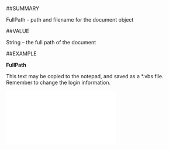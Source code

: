 
##SUMMARY

FullPath - path and filename for the document object


##VALUE

String – the full path of the document


##EXAMPLE

**FullPath**

This text may be copied to the notepad, and saved as a *.vbs file. Remember to change the login information.

![](..\..\Examples\vbs\SODocument.FullPath.vbs.txt)

